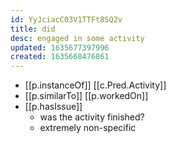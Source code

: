 ```yaml
---
id: YyJciacC03V1TTFt8SQ2v
title: did
desc: engaged in some activity
updated: 1635677397996
created: 1635668476861
---
```


- [[p.instanceOf]] [[c.Pred.Activity]]
- [[p.similarTo]] [[p.workedOn]]
- [[p.hasIssue]]
  - was the activity finished?
  - extremely non-specific
